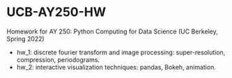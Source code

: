 # UCB-AY250-HW
Homework for AY 250: Python Computing for Data Science (UC Berkeley, Spring 2022)

* hw_1: discrete fourier transform and image processing: super-resolution, compression, periodograms. 
* hw_2: interactive visualization techniques: pandas, Bokeh, animation. 
